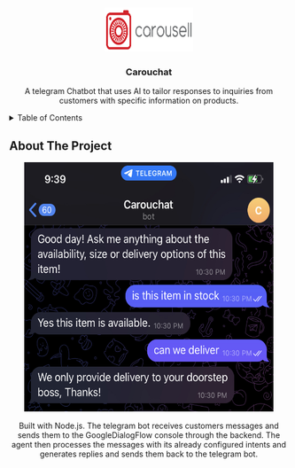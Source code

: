 <!-- Improved compatibility of back to top link: See: https://github.com/othneildrew/Best-README-Template/pull/73 -->
<a name="readme-top"></a>
<!--
*** Thanks for checking out the Best-README-Template. If you have a suggestion
*** that would make this better, please fork the repo and create a pull request
*** or simply open an issue with the tag "enhancement".
*** Don't forget to give the project a star!
*** Thanks again! Now go create something AMAZING! :D
-->




<!-- PROJECT LOGO -->
<br />
<div align="center">
  <a href="https://github.com/J4Joshua/Carouchat">
    <img src="public/images/logo.png" alt="Logo" width="160" height="80">
  </a>

<h3 align="center">Carouchat</h3>

  <p align="center">
    A telegram Chatbot that uses AI to tailor responses to inquiries from customers with specific information on products.
    <br />
  </p>
</div>



<!-- TABLE OF CONTENTS -->
<details>
  <summary>Table of Contents</summary>
  <ol>
    <li>
      <a href="#about-the-project">About The Project</a>
      <ul>
        <li><a href="#built-with">Built With</a></li>
      </ul>
    </li>
    <li>
      <a href="#getting-started">Getting Started</a>
      <ul>
        <li><a href="#prerequisites">Prerequisites</a></li>
        <li><a href="#installation">Installation</a></li>
      </ul>
    </li>
    <li><a href="#usage">Usage</a></li>
    <li><a href="#roadmap">Roadmap</a></li>
    <li><a href="#contributing">Contributing</a></li>
    <li><a href="#license">License</a></li>
    <li><a href="#contact">Contact</a></li>
    <li><a href="#acknowledgments">Acknowledgments</a></li>
  </ol>
</details>



<!-- ABOUT THE PROJECT -->
## About The Project
<div align="center">
  <a href="https://github.com/J4Joshua/Carouchat">
    <img src="public/images/CarouchatExample.jpeg" alt="eg" width="450" height="450">
  </a>

Built with Node.js. The telegram bot receives customers messages and sends them to the GoogleDialogFlow console through the backend. The agent then processes the messages with its already configured intents and generates replies and sends them back to the telegram bot.

<p align="right"></p>



